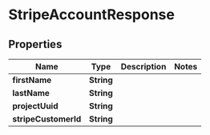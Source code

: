 

# StripeAccountResponse


## Properties

| Name | Type | Description | Notes |
|------------ | ------------- | ------------- | -------------|
|**firstName** | **String** |  |  |
|**lastName** | **String** |  |  |
|**projectUuid** | **String** |  |  |
|**stripeCustomerId** | **String** |  |  |



